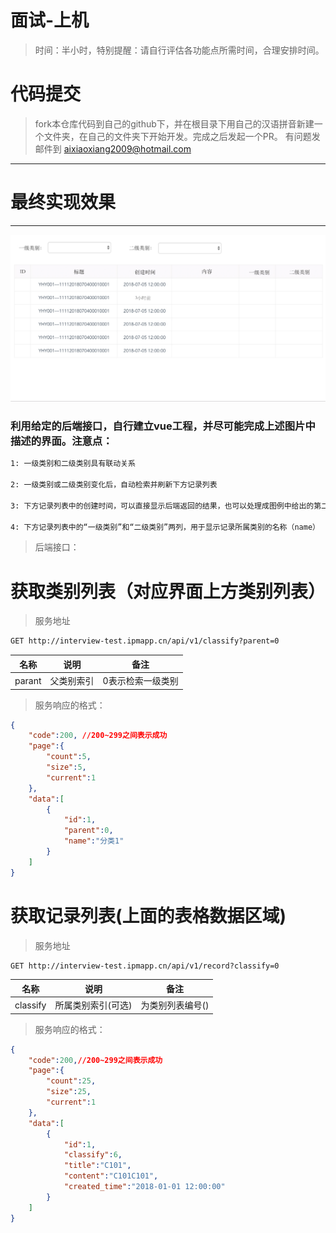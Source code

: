 # 面试-上机
>时间：半小时，特别提醒：请自行评估各功能点所需时间，合理安排时间。

# 代码提交
> fork本仓库代码到自己的github下，并在根目录下用自己的汉语拼音新建一个文件夹，在自己的文件夹下开始开发。完成之后发起一个PR。
  有问题发邮件到 aixiaoxiang2009@hotmail.com

---
# 最终实现效果
---
![效果图](1.png)

### 利用给定的后端接口，自行建立vue工程，并尽可能完成上述图片中描述的界面。注意点：

``` bash
1: 一级类别和二级类别具有联动关系

2: 一级类别或二级类别变化后，自动检索并刷新下方记录列表

3: 下方记录列表中的创建时间，可以直接显示后端返回的结果，也可以处理成图例中给出的第二行数据的形式（计算后端返回的时间距离当前时间的间隔）

4: 下方记录列表中的“一级类别”和“二级类别”两列，用于显示记录所属类别的名称（name）
```

> 后端接口：


# 获取类别列表（对应界面上方类别列表）

> 服务地址
``` html
GET http://interview-test.ipmapp.cn/api/v1/classify?parent=0
```

| 名称  | 说明  | 备注
|:----:|:----:|:----:|
|parant|父类别索引|0表示检索一级类别

> 服务响应的格式：
``` json
{
    "code":200, //200~299之间表示成功
    "page":{
        "count":5,
        "size":5,
        "current":1
    },
    "data":[
        {
            "id":1,
            "parent":0,
            "name":"分类1"
        }
    ]
}
```

# 获取记录列表(上面的表格数据区域)


> 服务地址
``` html
GET http://interview-test.ipmapp.cn/api/v1/record?classify=0
```

| 名称  | 说明  | 备注
|:----:|:----:|:----:|
|classify|所属类别索引(可选)|为类别列表编号()|

> 服务响应的格式：
``` json
{
    "code":200,//200~299之间表示成功
    "page":{
        "count":25,
        "size":25,
        "current":1
    },
    "data":[
        {
            "id":1,
            "classify":6,
            "title":"C101",
            "content":"C101C101",
            "created_time":"2018-01-01 12:00:00"
        }
    ]
}
```

